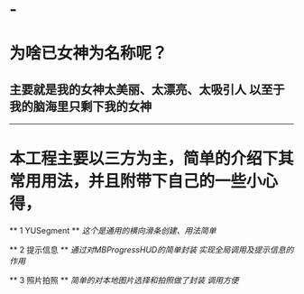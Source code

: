 # -

# 为啥已女神为名称呢？
## 主要就是我的女神太美丽、太漂亮、太吸引人 以至于我的脑海里只剩下我的女神 
-------------

# 本工程主要以三方为主，简单的介绍下其常用用法，并且附带下自己的一些小心得，

** 1 YUSegment **
*这个是通用的横向滑条创建、用法简单*

** 2 提示信息 **
*通过对MBProgressHUD的简单封装 实现全局调用及提示信息的作用*

** 3 照片拍照 **
*简单的对本地图片选择和拍照做了封装 调用方便*


